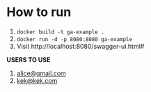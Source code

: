 # How to run
1. ``docker build -t ga-example .``
2. ``docker run -d -p 8080:8080 ga-example``
3. Visit http://localhost:8080/swagger-ui.html#

**USERS TO USE**
1. alice@gmail.com
2. kek@kek.com
